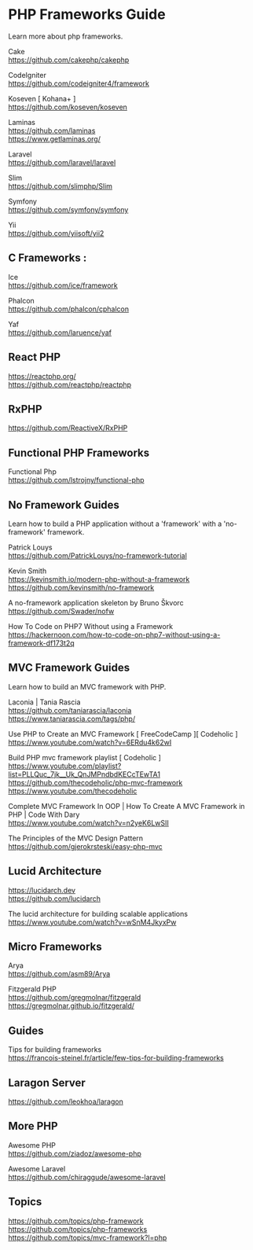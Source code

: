 # PHP Frameworks Guide

Learn more about php frameworks.


Cake  
https://github.com/cakephp/cakephp  

CodeIgniter  
https://github.com/codeigniter4/framework  

Koseven [ Kohana+ ]  
https://github.com/koseven/koseven  

Laminas  
https://github.com/laminas  
https://www.getlaminas.org/  

Laravel  
https://github.com/laravel/laravel  

Slim  
https://github.com/slimphp/Slim  

Symfony  
https://github.com/symfony/symfony  

Yii  
https://github.com/yiisoft/yii2  


## C Frameworks :  

Ice  
https://github.com/ice/framework   

Phalcon  
https://github.com/phalcon/cphalcon  

Yaf  
https://github.com/laruence/yaf  


## React PHP

https://reactphp.org/  
https://github.com/reactphp/reactphp

## RxPHP  

https://github.com/ReactiveX/RxPHP  

## Functional PHP Frameworks

Functional Php  
https://github.com/lstrojny/functional-php  




## No Framework Guides  

Learn how to build a PHP application without a 'framework' with a 'no-framework' framework.  

Patrick Louys  
https://github.com/PatrickLouys/no-framework-tutorial  

Kevin Smith  
https://kevinsmith.io/modern-php-without-a-framework  
https://github.com/kevinsmith/no-framework  

A no-framework application skeleton by Bruno Škvorc  
https://github.com/Swader/nofw  

How To Code on PHP7 Without using a Framework  
https://hackernoon.com/how-to-code-on-php7-without-using-a-framework-df173t2q  


## MVC Framework Guides  

Learn how to build an MVC framework with PHP.

Laconia | Tania Rascia  
https://github.com/taniarascia/laconia  
https://www.taniarascia.com/tags/php/  

Use PHP to Create an MVC Framework [ FreeCodeCamp ][ Codeholic ]  
https://www.youtube.com/watch?v=6ERdu4k62wI  

Build PHP mvc framework playlist [ Codeholic ]  
https://www.youtube.com/playlist?list=PLLQuc_7jk__Uk_QnJMPndbdKECcTEwTA1  
https://github.com/thecodeholic/php-mvc-framework    
https://www.youtube.com/thecodeholic  

Complete MVC Framework In OOP | How To Create A MVC Framework in PHP | Code With Dary  
https://www.youtube.com/watch?v=n2yeK6LwSII  

The Principles of the MVC Design Pattern  
https://github.com/gjerokrsteski/easy-php-mvc  

## Lucid Architecture  

https://lucidarch.dev  
https://github.com/lucidarch  

The lucid architecture for building scalable applications  
https://www.youtube.com/watch?v=wSnM4JkyxPw  

## Micro Frameworks

Arya  
https://github.com/asm89/Arya  

Fitzgerald PHP  
https://github.com/gregmolnar/fitzgerald  
https://gregmolnar.github.io/fitzgerald/  

## Guides  

Tips for building frameworks  
https://francois-steinel.fr/article/few-tips-for-building-frameworks  


## Laragon Server  

https://github.com/leokhoa/laragon  


## More PHP   

Awesome PHP  
https://github.com/ziadoz/awesome-php  

Awesome Laravel  
https://github.com/chiraggude/awesome-laravel  


## Topics  

https://github.com/topics/php-framework  
https://github.com/topics/php-frameworks  
https://github.com/topics/mvc-framework?l=php
